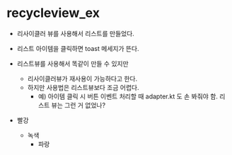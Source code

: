 # recycleview_ex

* 리사이클러 뷰를 사용해서 리스트를 만들었다.
* 리스트 아이템을 클릭하면 toast 메세지가 뜬다.
* 리스트뷰를 사용해서 똑같이 만들 수 있지만
  * 리사이클러뷰가 재사용이 가능하다고 한다.
  * 하지만 사용법은 리스트뷰보다 조금 어렵다.
    * 예) 아이템 클릭 시 버튼 이벤트 처리할 때 adapter.kt 도 손 봐줘야 함. 리스트 뷰는 그런 거 없었나?


* 빨강
  * 녹색
    * 파랑
